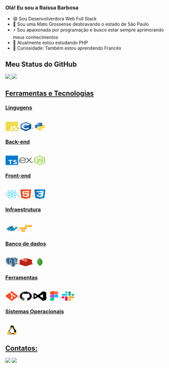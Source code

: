 ### Olá! Eu sou a Raíssa Barbosa

- 😄 Sou Desenvolverdora Web Full Stack
- 🔭 Sou uma Mato Grossense desbravando o estado de São Paulo
- ⚡ Sou apaixonada por programação e busco estar sempre aprimorando meus conhecimentos
- 🌱 Atualmente estou estudando PHP
- 🤔 Curiosidade: Também estou aprendendo Francês

## Meu Status do GitHub
<div>
<a href="https://github.com/raissabbsa">
<img height="180em" src="https://github-readme-stats.vercel.app/api/top-langs/?username=raissabbsa&layout=compact&langs_count=7&theme=dracula"/>
<img height="180em" src="https://github-readme-stats.vercel.app/api?username=raissabbsa&show_icons=true&theme=dracula&include_all_commits=true&count_private=true"/>
</div>

## Ferramentas e Tecnologias
### Lingugens
<div style="display: inline_block"><br>
  <img align="center" alt="Raissa-Js" height="30" width="40" src="https://raw.githubusercontent.com/devicons/devicon/master/icons/javascript/javascript-plain.svg">
  <img align="center" alt="Raissa-C" height="30" width="40" src="https://raw.githubusercontent.com/devicons/devicon/master/icons/c/c-original.svg">
  <img align="center" alt="Raissa-CSS" height="30" width="40" src="https://raw.githubusercontent.com/devicons/devicon/master/icons/python/python-original.svg">
</div>

### Back-end
<div style="display: inline_block"><br>
  <img align="center" alt="Raissa-Ts" height="30" width="40" src="https://raw.githubusercontent.com/devicons/devicon/master/icons/typescript/typescript-plain.svg">
  <img align="center" alt="Raissa-CSS" height="30" width="40" src="https://raw.githubusercontent.com/devicons/devicon/master/icons/express/express-original.svg">
  <img align="center" alt="Raissa-NODE" height="30" width="40" src="https://raw.githubusercontent.com/devicons/devicon/master/icons/nodejs/nodejs-original.svg">
</div>


### Front-end
<div style="display: inline_block"><br>
  <img align="center" alt="Raissa-React" height="30" width="40" src="https://raw.githubusercontent.com/devicons/devicon/master/icons/react/react-original.svg">
  <img align="center" alt="Raissa-HTML" height="30" width="40" src="https://raw.githubusercontent.com/devicons/devicon/master/icons/html5/html5-original.svg">
  <img align="center" alt="Raissa-CSS" height="30" width="40" src="https://raw.githubusercontent.com/devicons/devicon/master/icons/css3/css3-original.svg">
</div>

### Infraestrutura
<div style="display: inline_block"><br>
  <img align="center" alt="Raissa-CSS" height="30" width="40" src="https://raw.githubusercontent.com/devicons/devicon/master/icons/docker/docker-original.svg">
  <img align="center" alt="Raissa-CSS" height="30" width="40" src="https://raw.githubusercontent.com/devicons/devicon/master/icons/amazonwebservices/amazonwebservices-original.svg">
</div>

### Banco de dados
<div style="display: inline_block"><br>
  <img align="center" alt="Raissa-CSS" height="30" width="40" src="https://raw.githubusercontent.com/devicons/devicon/master/icons/postgresql/postgresql-original.svg">
  <img align="center" alt="Raissa-CSS" height="30" width="40" src="https://raw.githubusercontent.com/devicons/devicon/master/icons/redis/redis-original.svg">
  <img align="center" alt="Raissa-CSS" height="30" width="40" src="https://raw.githubusercontent.com/devicons/devicon/master/icons/mongodb/mongodb-original.svg">
</div>

### Ferramentas
<div style="display: inline_block"><br>
  <img align="center" alt="Raissa-CSS" height="30" width="40" src="https://raw.githubusercontent.com/devicons/devicon/master/icons/git/git-original.svg">
  <img align="center" alt="Raissa-CSS" height="30" width="40" src="https://raw.githubusercontent.com/devicons/devicon/master/icons/github/github-original.svg">
  <img align="center" alt="Raissa-CSS" height="30" width="40" src="https://raw.githubusercontent.com/devicons/devicon/master/icons/visualstudio/visualstudio-original.svg">
  <img align="center" alt="Raissa-CSS" height="30" width="40" src="https://raw.githubusercontent.com/devicons/devicon/master/icons/figma/figma-original.svg">
  <img align="center" alt="Raissa-CSS" height="30" width="40" src="https://raw.githubusercontent.com/devicons/devicon/master/icons/slack/slack-original.svg">
</div>

### Sistemas Operacionais
<div style="display: inline_block"><br>
  <img align="center" alt="Raissa-CSS" height="30" width="40" src="https://raw.githubusercontent.com/devicons/devicon/master/icons/linux/linux-original.svg">
</div>

## Contatos:

<div>
<a href = "mailto:raissabbsa@gmail.com"><img src="https://img.shields.io/badge/Gmail-D14836?style=for-the-badge&logo=gmail&logoColor=white" target="_blank"></a>
<a href="https://www.linkedin.com/in/raissabbsa" target="_blank"><img src="https://img.shields.io/badge/-LinkedIn-%230077B5?style=for-the-badge&logo=linkedin&logoColor=white" target="_blank"></a>   
</div>

